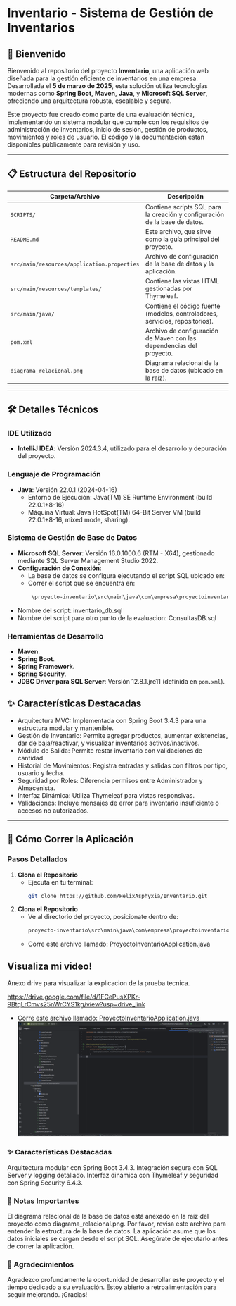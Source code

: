 # Inventario - Sistema de Gestión de Inventarios

## 🌟 Bienvenido
Bienvenido al repositorio del proyecto **Inventario**, una aplicación web diseñada para la gestión eficiente de inventarios en una empresa. Desarrollada el **5 de marzo de 2025**, esta solución utiliza tecnologías modernas como **Spring Boot**, **Maven**, **Java**, y **Microsoft SQL Server**, ofreciendo una arquitectura robusta, escalable y segura.

Este proyecto fue creado como parte de una evaluación técnica, implementando un sistema modular que cumple con los requisitos de administración de inventarios, inicio de sesión, gestión de productos, movimientos y roles de usuario. El código y la documentación están disponibles públicamente para revisión y uso.

---

## 📋 Estructura del Repositorio
| **Carpeta/Archivo**         | **Descripción**                                      |
|-----------------------------|------------------------------------------------------|
| `SCRIPTS/`                  | Contiene scripts SQL para la creación y configuración de la base de datos. |
| `README.md`                 | Este archivo, que sirve como la guía principal del proyecto. |
| `src/main/resources/application.properties` | Archivo de configuración de la base de datos y la aplicación. |
| `src/main/resources/templates/` | Contiene las vistas HTML gestionadas por Thymeleaf. |
| `src/main/java/`            | Contiene el código fuente (modelos, controladores, servicios, repositorios). |
| `pom.xml`                   | Archivo de configuración de Maven con las dependencias del proyecto. |
| `diagrama_relacional.png`   | Diagrama relacional de la base de datos (ubicado en la raíz). |

---

## 🛠️ Detalles Técnicos

### IDE Utilizado
- **IntelliJ IDEA**: Versión 2024.3.4, utilizado para el desarrollo y depuración del proyecto.

### Lenguaje de Programación
- **Java**: Versión 22.0.1 (2024-04-16)  
  - Entorno de Ejecución: Java(TM) SE Runtime Environment (build 22.0.1+8-16)  
  - Máquina Virtual: Java HotSpot(TM) 64-Bit Server VM (build 22.0.1+8-16, mixed mode, sharing).

### Sistema de Gestión de Base de Datos
- **Microsoft SQL Server**: Versión 16.0.1000.6 (RTM - X64), gestionado mediante SQL Server Management Studio 2022.
- **Configuración de Conexión**:
  - La base de datos se configura ejecutando el script SQL ubicado en:
  - Correr el script que se encuentra en: 
    ```bash
     \proyecto-inventario\src\main\java\com\empresa\proyectoinventario\proyectoinventario\scripts\
- Nombre del script: inventario_db.sql
- Nombre del script para otro punto de la evaluacion: ConsultasDB.sql
### Herramientas de Desarrollo
- **Maven**.
- **Spring Boot**.
- **Spring Framework**.
- **Spring Security**.
- **JDBC Driver para SQL Server**: Versión 12.8.1.jre11 (definida en `pom.xml`).

## ✨ Características Destacadas
  - Arquitectura MVC: Implementada con Spring Boot 3.4.3 para una estructura modular y mantenible.
  - Gestión de Inventario: Permite agregar productos, aumentar existencias, dar de baja/reactivar, y visualizar inventarios activos/inactivos.
  - Módulo de Salida: Permite restar inventario con validaciones de cantidad.
  - Historial de Movimientos: Registra entradas y salidas con filtros por tipo, usuario y fecha.
  - Seguridad por Roles: Diferencia permisos entre Administrador y Almacenista.
  - Interfaz Dinámica: Utiliza Thymeleaf para vistas responsivas.
  - Validaciones: Incluye mensajes de error para inventario insuficiente o accesos no autorizados.
---

## 🚀 Cómo Correr la Aplicación

### Pasos Detallados
1. **Clona el Repositorio**  
   - Ejecuta en tu terminal:
     ```bash
     git clone https://github.com/HelixAsphyxia/Inventario.git
2. **Clona el Repositorio**  
   - Ve al directorio del proyecto, posicionate dentro de:
     ```bash
     proyecto-inventario\src\main\java\com\empresa\proyectoinventario\proyectoinventario
   - Corre este archivo llamado: ProyectoInventarioApplication.java

## Visualiza mi video!

Anexo drive para visualizar la explicacion de la prueba tecnica.

https://drive.google.com/file/d/1FCePusXPKr-9BtqLrCmvs25nWrCYS1kg/view?usp=drive_link

- Corre este archivo llamado: ProyectoInventarioApplication.java
![Desde IntelliJ IDEA](Run.png)
### ✨ Características Destacadas
Arquitectura modular con Spring Boot 3.4.3.
Integración segura con SQL Server y logging detallado.
Interfaz dinámica con Thymeleaf y seguridad con Spring Security 6.4.3.
### 📝 Notas Importantes

El diagrama relacional de la base de datos está anexado en la raíz del proyecto como diagrama_relacional.png. Por favor, revisa este archivo para entender la estructura de la base de datos.
La aplicación asume que los datos iniciales se cargan desde el script SQL. Asegúrate de ejecutarlo antes de correr la aplicación.

### 🙌 Agradecimientos
Agradezco profundamente la oportunidad de desarrollar este proyecto y el tiempo dedicado a su evaluación. Estoy abierto a retroalimentación para seguir mejorando. ¡Gracias!
